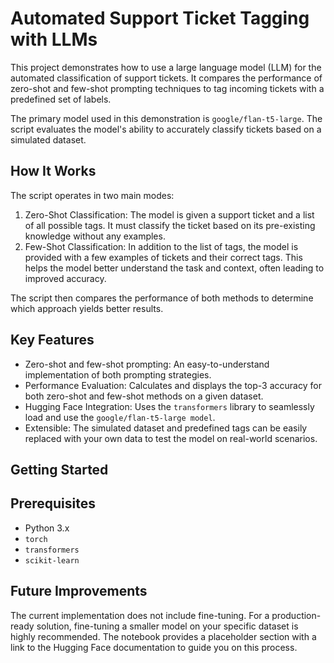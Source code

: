 # Automated Support Ticket Tagging with LLMs
This project demonstrates how to use a large language model (LLM) for the automated classification of support tickets. It compares the performance of zero-shot and few-shot prompting techniques to tag incoming tickets with a predefined set of labels.

The primary model used in this demonstration is `google/flan-t5-large`. The script evaluates the model's ability to accurately classify tickets based on a simulated dataset.

## How It Works
The script operates in two main modes:
1. Zero-Shot Classification: The model is given a support ticket and a list of all possible tags. It must classify the ticket based on its pre-existing knowledge without any examples.
2. Few-Shot Classification: In addition to the list of tags, the model is provided with a few examples of tickets and their correct tags. This helps the model better understand the task and context, often leading to improved accuracy.

The script then compares the performance of both methods to determine which approach yields better results.

## Key Features
- Zero-shot and few-shot prompting: An easy-to-understand implementation of both prompting strategies.
- Performance Evaluation: Calculates and displays the top-3 accuracy for both zero-shot and few-shot methods on a given dataset.
- Hugging Face Integration: Uses the `transformers` library to seamlessly load and use the `google/flan-t5-large model`.
- Extensible: The simulated dataset and predefined tags can be easily replaced with your own data to test the model on real-world scenarios.

## Getting Started

## Prerequisites
- Python 3.x
- `torch`
- `transformers`
- `scikit-learn`

## Future Improvements
The current implementation does not include fine-tuning. For a production-ready solution, fine-tuning a smaller model on your specific dataset is highly recommended. The notebook provides a placeholder section with a link to the Hugging Face documentation to guide you on this process.
